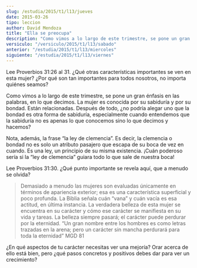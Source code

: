 ```yaml
---
slug: /estudia/2015/t1/l13/jueves
date: 2015-03-26
tipo: leccion
author: David Mendoza
title: "Ella se preocupa"
description: "Como vimos a lo largo de este trimestre, se pone un gran énfasis en las palabras, en lo que decimos. La mujer es conocida por su sabiduría y por su bondad. Están relacionadas. Después de todo, ¿no podría alegar uno que la bondad es otra forma de sabiduría, especialmente cuando entendemos que la sabiduría no es apenas lo que conocemos sino lo que decimos y hacemos?"
versiculo: "/versiculo/2015/t1/l13/sabado"
anterior: "/estudia/2015/t1/l13/miercoles"
siguiente: "/estudia/2015/t1/l13/viernes"
---
```


Lee Proverbios 31:26 al 31. ¿Qué otras características importantes se ven en esta mujer? ¿Por qué son tan importantes para todos nosotros, no importa quiénes seamos?

Como vimos a lo largo de este trimestre, se pone un gran énfasis en las palabras, en lo que decimos. La mujer es conocida por su sabiduría y por su bondad. Están relacionadas. Después de todo, ¿no podría alegar uno que la bondad es otra forma de sabiduría, especialmente cuando entendemos que la sabiduría no es apenas lo que conocemos sino lo que decimos y hacemos?

Nota, además, la frase “la ley de clemencia”. Es decir, la clemencia o bondad no es solo un atributo pasajero que escapa de su boca de vez en cuando. Es una ley, un principio de su misma existencia. ¡Cuán poderoso sería si la “ley de clemencia” guiara todo lo que sale de nuestra boca!

Lee Proverbios 31:30. ¿Qué punto importante se revela aquí, que a menudo se olvida?

> Demasiado a menudo las mujeres son evaluadas únicamente en términos de apariencia exterior; esa es una característica superficial y poco profunda. La Biblia señala cuán “vana” y cuán vacía es esa actitud, en última instancia. La verdadera belleza de esta mujer se encuentra en su carácter y cómo ese carácter se manifiesta en su vida y tareas. La belleza siempre pasará; el carácter puede perdurar por la eternidad. “Un gran nombre entre los hombres es como letras trazadas en la arena; pero un carácter sin mancha perdurará para toda la eternidad” MGD 81

¿En qué aspectos de tu carácter necesitas ver una mejoría? Orar acerca de ello está bien, pero ¿qué pasos concretos y positivos debes dar para ver un crecimiento?
